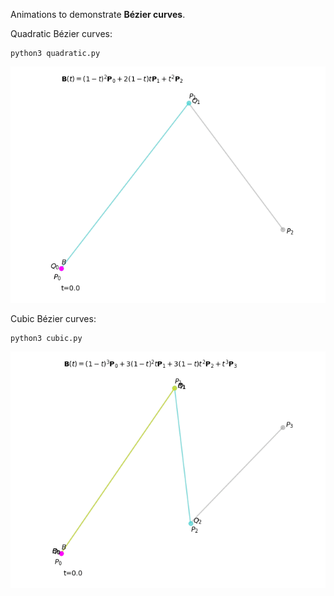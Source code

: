 Animations to demonstrate **Bézier curves**.


Quadratic Bézier curves:

    python3 quadratic.py
    
![Bézier curve animation](quadratic.gif) 


Cubic Bézier curves:
    
    python3 cubic.py

![Bézier curve animation](cubic.gif) 

